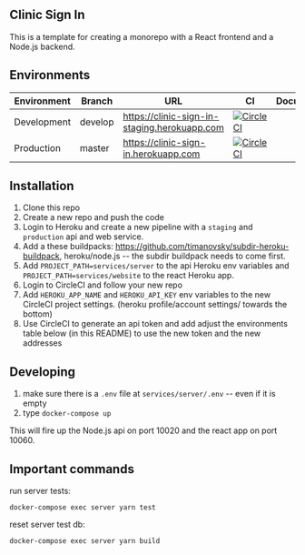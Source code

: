 ## Clinic Sign In

This is a template for creating a monorepo with a React frontend and a Node.js backend.

## Environments

| Environment | Branch  | URL                                             | CI                                                                                                                                                                                                                      | Documentation |
| ----------- | ------- | ----------------------------------------------- | ----------------------------------------------------------------------------------------------------------------------------------------------------------------------------------------------------------------------- | ------------- |
| Development | develop | https://clinic-sign-in-staging.herokuapp.com | [![CircleCI](https://circleci.com/gh/zachMcWhirter/clinic-sign-in-staging/develop.svg?style=svg&circle-token=080ef5d623a5bc07e2b4e40f61caae84cf137397)](https://circleci.com/gh/zachMcWhirter/clinic-sign-in/tree/develop) |
| Production  | master  | https://clinic-sign-in.herokuapp.com         | [![CircleCI](https://circleci.com/gh/zachMcWhirter/clinic-sign-in/tree/master.svg?style=svg&circle-token=080ef5d623a5bc07e2b4e40f61caae84cf137397)](https://circleci.com/gh/zachMcWhirter/clinic-sign-in/tree/master)   |  

## Installation

1. Clone this repo
2. Create a new repo and push the code
3. Login to Heroku and create a new pipeline with a `staging` and `production` api and web service.
4. Add a these buildpacks: https://github.com/timanovsky/subdir-heroku-buildpack, heroku/node.js -- the subdir buildpack needs to come first.
5. Add `PROJECT_PATH=services/server` to the api Heroku env variables and `PROJECT_PATH=services/website` to the react Heroku app.
6. Login to CircleCI and follow your new repo
7. Add `HEROKU_APP_NAME` and `HEROKU_API_KEY` env variables to the new CircleCI project settings. (heroku profile/account settings/ towards the bottom)
8. Use CircleCI to generate an api token and add adjust the environments table below (in this README) to use the new token and the new addresses

## Developing

1. make sure there is a `.env` file at `services/server/.env` -- even if it is empty
2. type `docker-compose up`

This will fire up the Node.js api on port 10020 and the react app on port 10060.

## Important commands

run server tests:

```
docker-compose exec server yarn test
```

reset server test db:

```
docker-compose exec server yarn build
```